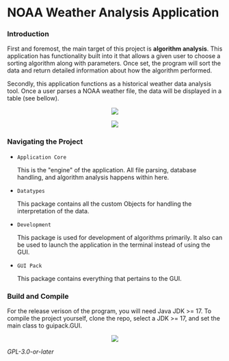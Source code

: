 # NOAA Weather Analysis Application

### Introduction

  First and foremost, the main target of this project is **algorithm analysis**. This application has functionality built into it that allows a given user to choose a sorting algorithm along with parameters. Once set, the program will sort the data and return detailed information about how the algorithm performed.

  Secondly, this application functions as a historical weather data analysis tool. Once a user parses a NOAA weather file, the data will be displayed in a table (see bellow).
  <p align="center">
  <img src="https://user-images.githubusercontent.com/63986603/231632857-7a5afe31-3420-4eef-ac97-487e5d003904.png" />
</p>
<p align="center">
  <img src="https://user-images.githubusercontent.com/63986603/231632897-2be113d6-2716-4d75-8b97-856c5137af69.png" />
</p>

### Navigating the Project

- `Application Core`

  This is the "engine" of the application. All file parsing, database handling, and algorithm analysis happens within here.

- `Datatypes` 

  This package contains all the custom Objects for handling the interpretation of the data.

- `Development`

  This package is used for development of algorithms primarily. It also can be used to launch the application in the terminal instead of using the GUI.

- `GUI Pack`

  This package contains everything that pertains to the GUI.
  
### Build and Compile

For the release verison of the program, you will need Java JDK >= 17. To compile the project yourself, clone the repo, select a JDK >= 17, and set the main class to guipack.GUI.


<p align="center">
  <img src="https://user-images.githubusercontent.com/63986603/227383412-c24b4ecb-da21-4d97-a495-e580836d344f.png" />
</p>

*GPL-3.0-or-later*
